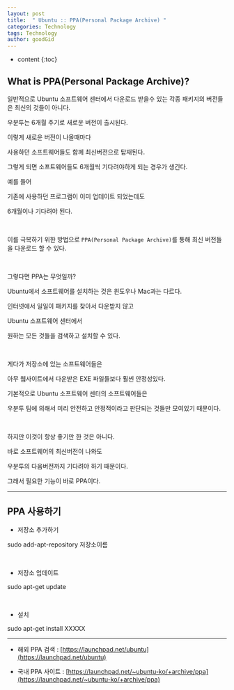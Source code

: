 ```yaml
---
layout: post
title:  " Ubuntu :: PPA(Personal Package Archive) "
categories: Technology
tags: Technology
author: goodGid
---
```

* content
{:toc}


## What is PPA(Personal Package Archive)?

일반적으로 Ubuntu 소프트웨어 센터에서 다운로드 받을수 있는 각종 패키지의 버전들은 최신의 것들이 아니다. 

우분투는 6개월 주기로 새로운 버전이 출시된다.

이렇게 새로운 버전이 나올때마다 

사용하던 소프트웨어들도 함께 최신버전으로 탑재된다. 

그렇게 되면 소프트웨어들도 6개월씩 기다려야하게 되는 경우가 생긴다.

예를 들어

기존에 사용하던 프로그램이 이미 업데이트 되었는데도

6개월이나 기다려야 된다.

<br>

이를 극복하기 위한 방법으로 `PPA(Personal Package Archive)`를 통해 최신 버전들을 다운로드 할 수 있다.

<br>

그렇다면 PPA는 무엇일까?

Ubuntu에서 소프트웨어를 설치하는 것은 윈도우나 Mac과는 다르다. 

인터넷에서 일일이 패키지를 찾아서 다운받지 않고 

Ubuntu 소프트웨어 센터에서 

원하는 모든 것들을 검색하고 설치할 수 있다.

<br> 

게다가 저장소에 있는 소프트웨어들은 

아무 웹사이트에서 다운받은 EXE 파일들보다 훨씬 안정성있다. 

기본적으로 Ubuntu 소프트웨어 센터의 소프트웨어들은 

우분투 팀에 의해서 미리 안전하고 안정적이라고 판단되는 것들만 모여있기 때문이다.

<br>

하지만 이것이 항상 좋기만 한 것은 아니다.

바로 소프트웨어의 최신버전이 나와도 

우분투의 다음버전까지 기다려야 하기 때문이다.

그래서 필요한 기능이 바로 PPA이다.



---


## PPA 사용하기


* 저장소 추가하기

sudo add-apt-repository 저장소이름

<br>

* 저장소 업데이트

sudo apt-get update

<br>

* 설치

sudo apt-get install XXXXX

---


* 해외 PPA 검색 : [https://launchpad.net/ubuntu](https://launchpad.net/ubuntu)

* 국내 PPA 사이트 : [https://launchpad.net/~ubuntu-ko/+archive/ppa](https://launchpad.net/~ubuntu-ko/+archive/ppa)

